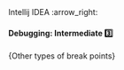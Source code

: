 <link rel="stylesheet" href="{{baseUrl}}/css/textbook.css">

<div class="website-content">

<div id="path">Intellij IDEA :arrow_right: </div>

<div id="title">

#### Debugging: Intermediate :three:

</div>

<div id="body">

{Other types of break points}

</div>

<div id="extras">
<div>

</div>
